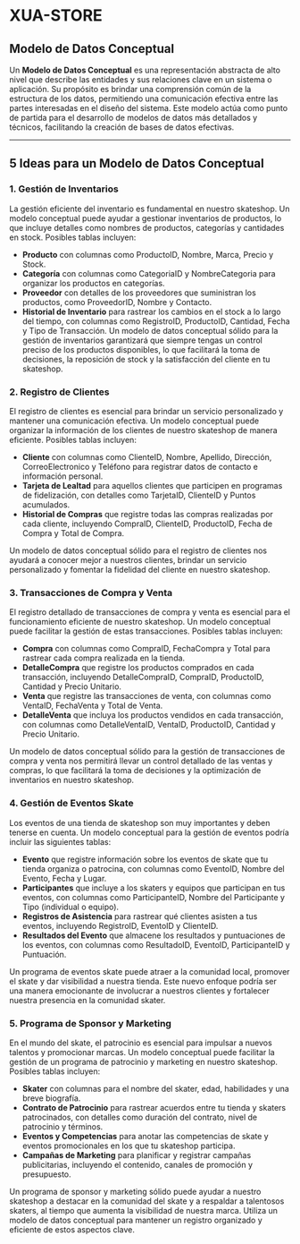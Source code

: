 # XUA-STORE
## Modelo de Datos Conceptual
Un **Modelo de Datos Conceptual** es una representación abstracta de alto nivel que describe las entidades y sus relaciones clave en un sistema o aplicación. Su propósito es brindar una comprensión común de la estructura de los datos, permitiendo una comunicación efectiva entre las partes interesadas en el diseño del sistema. Este modelo actúa como punto de partida para el desarrollo de modelos de datos más detallados y técnicos, facilitando la creación de bases de datos efectivas.

---
## 5 Ideas para un Modelo de Datos Conceptual

### 1. Gestión de Inventarios

La gestión eficiente del inventario es fundamental en nuestro skateshop. Un modelo conceptual puede ayudar a gestionar inventarios de productos, lo que incluye detalles como nombres de productos, categorías y cantidades en stock. Posibles tablas incluyen:

- **Producto** con columnas como ProductoID, Nombre, Marca, Precio y Stock.
- **Categoría** con columnas como CategoriaID y NombreCategoria para organizar los productos en categorías.
- **Proveedor** con detalles de los proveedores que suministran los productos, como ProveedorID, Nombre y Contacto.
- **Historial de Inventario** para rastrear los cambios en el stock a lo largo del tiempo, con columnas como RegistroID, ProductoID, Cantidad, Fecha y Tipo de Transacción.
Un modelo de datos conceptual sólido para la gestión de inventarios garantizará que siempre tengas un control preciso de los productos disponibles, lo que facilitará la toma de decisiones, la reposición de stock y la satisfacción del cliente en tu skateshop.

### 2. Registro de Clientes

El registro de clientes es esencial para brindar un servicio personalizado y mantener una comunicación efectiva. Un modelo conceptual puede organizar la información de los clientes de nuestro skateshop de manera eficiente. Posibles tablas incluyen:

- **Cliente** con columnas como ClienteID, Nombre, Apellido, Dirección, CorreoElectronico y Teléfono para registrar datos de contacto e información personal.
- **Tarjeta de Lealtad** para aquellos clientes que participen en programas de fidelización, con detalles como TarjetaID, ClienteID y Puntos acumulados.
- **Historial de Compras** que registre todas las compras realizadas por cada cliente, incluyendo CompraID, ClienteID, ProductoID, Fecha de Compra y Total de Compra.

Un modelo de datos conceptual sólido para el registro de clientes nos ayudará a conocer mejor a nuestros clientes, brindar un servicio personalizado y fomentar la fidelidad del cliente en nuestro skateshop.

### 3. Transacciones de Compra y Venta

El registro detallado de transacciones de compra y venta es esencial para el funcionamiento eficiente de nuestro skateshop. Un modelo conceptual puede facilitar la gestión de estas transacciones.
Posibles tablas incluyen:

- **Compra** con columnas como CompraID, FechaCompra y Total para rastrear cada compra realizada en la tienda.
- **DetalleCompra** que registre los productos comprados en cada transacción, incluyendo DetalleCompraID, CompraID, ProductoID, Cantidad y Precio Unitario.
- **Venta** que registre las transacciones de venta, con columnas como VentaID, FechaVenta y Total de Venta.
- **DetalleVenta** que incluya los productos vendidos en cada transacción, con columnas como DetalleVentaID, VentaID, ProductoID, Cantidad y Precio Unitario.

Un modelo de datos conceptual sólido para la gestión de transacciones de compra y venta nos permitirá llevar un control detallado de las ventas y compras, lo que facilitará la toma de decisiones y la optimización de inventarios en nuestro skateshop.

### 4. Gestión de Eventos Skate

Los eventos de una tienda de skateshop son muy importantes y deben tenerse en cuenta. Un modelo conceptual para la gestión de eventos podría incluir las siguientes tablas:

- **Evento** que registre información sobre los eventos de skate que tu tienda organiza o patrocina, con columnas como EventoID, Nombre del Evento, Fecha y Lugar.
- **Participantes** que incluye a los skaters y equipos que participan en tus eventos, con columnas como ParticipanteID, Nombre del Participante y Tipo (individual o equipo).
- **Registros de Asistencia** para rastrear qué clientes asisten a tus eventos, incluyendo RegistroID, EventoID y ClienteID.
- **Resultados del Evento** que almacene los resultados y puntuaciones de los eventos, con columnas como ResultadoID, EventoID, ParticipanteID y Puntuación.

Un programa de eventos skate puede atraer a la comunidad local, promover el skate y dar visibilidad a nuestra tienda. Este nuevo enfoque podría ser una manera emocionante de involucrar a nuestros clientes y fortalecer nuestra presencia en la comunidad skater.

### 5. Programa de Sponsor y Marketing

En el mundo del skate, el patrocinio es esencial para impulsar a nuevos talentos y promocionar marcas. Un modelo conceptual puede facilitar la gestión de un programa de patrocinio y marketing en nuestro skateshop. Posibles tablas incluyen:

- **Skater** con columnas para el nombre del skater, edad, habilidades y una breve biografía.
- **Contrato de Patrocinio** para rastrear acuerdos entre tu tienda y skaters patrocinados, con detalles como duración del contrato, nivel de patrocinio y términos.
- **Eventos y Competencias** para anotar las competencias de skate y eventos promocionales en los que tu skateshop participa.
- **Campañas de Marketing** para planificar y registrar campañas publicitarias, incluyendo el contenido, canales de promoción y presupuesto.

Un programa de sponsor y marketing sólido puede ayudar a nuestro skateshop a destacar en la comunidad del skate y a respaldar a talentosos skaters, al tiempo que aumenta la visibilidad de nuestra marca. Utiliza un modelo de datos conceptual para mantener un registro organizado y eficiente de estos aspectos clave.
